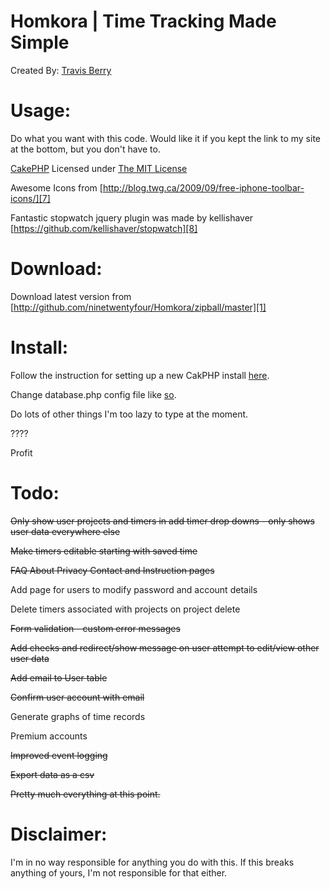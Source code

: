 Homkora | Time Tracking Made Simple
========
Created By: [Travis Berry][2]

Usage: 
===============
Do what you want with this code. Would like it if you kept the link to my site at the bottom, but you don't have to. 

[CakePHP][3] Licensed under [The MIT License][4]

Awesome Icons from [http://blog.twg.ca/2009/09/free-iphone-toolbar-icons/][7]

Fantastic stopwatch jquery plugin was made by kellishaver [https://github.com/kellishaver/stopwatch][8]

 
Download:
=========
Download latest version from [http://github.com/ninetwentyfour/Homkora/zipball/master][1]

Install:
=========
Follow the instruction for setting up a new CakPHP install [here][5].

Change database.php config file like [so][6].

Do lots of other things I'm too lazy to type at the moment.

????

Profit

Todo:
======================== 

<del>Only show user projects and timers in add timer drop downs - only shows user data everywhere else</del>

<del>Make timers editable starting with saved time</del>

<del>FAQ About Privacy Contact and Instruction pages</del>

Add page for users to modify password and account details

Delete timers associated with projects on project delete

<del>Form validation - custom error messages</del>

<del>Add checks and redirect/show message on user attempt to edit/view other user data</del>

<del>Add email to User table</del>

<del>Confirm user account with email</del>

Generate graphs of time records

Premium accounts

<del>Improved event logging</del>

<del>Export data as a csv</del>

<del>Pretty much everything at this point.</del>


Disclaimer:
===========
I'm in no way responsible for anything you do with this. If this breaks anything of yours, I'm not responsible for that either.

  [1]: http://github.com/ninetwentyfour/Homkora/zipball/master
  [2]: http://www.travisberry.com
  [3]: http://cakephp.org/
  [4]: http://www.opensource.org/licenses/mit-license.php
  [5]: http://book.cakephp.org/view/914/Production
  [6]: http://book.cakephp.org/view/922/Database-Configuration
  [7]: http://blog.twg.ca/2009/09/free-iphone-toolbar-icons/
  [8]: https://github.com/kellishaver/stopwatch
